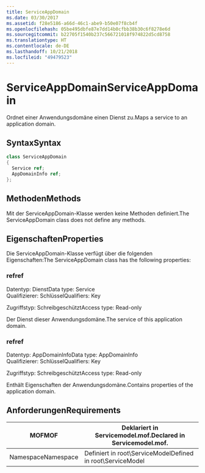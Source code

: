 ```yaml
---
title: ServiceAppDomain
ms.date: 03/30/2017
ms.assetid: f28e5186-a66d-46c1-abe9-b50e07f8cb4f
ms.openlocfilehash: 05be495dbfe87e7dd14b0cfbb38b30c6f8278e6d
ms.sourcegitcommit: b22705f1540b237c566721018f974822d5cd8758
ms.translationtype: HT
ms.contentlocale: de-DE
ms.lasthandoff: 10/21/2018
ms.locfileid: "49479523"
---
```

# <a name="serviceappdomain"></a><span data-ttu-id="1cd1e-102">ServiceAppDomain</span><span class="sxs-lookup"><span data-stu-id="1cd1e-102">ServiceAppDomain</span></span>
<span data-ttu-id="1cd1e-103">Ordnet einer Anwendungsdomäne einen Dienst zu.</span><span class="sxs-lookup"><span data-stu-id="1cd1e-103">Maps a service to an application domain.</span></span>  
  
## <a name="syntax"></a><span data-ttu-id="1cd1e-104">Syntax</span><span class="sxs-lookup"><span data-stu-id="1cd1e-104">Syntax</span></span>  
  
```csharp
class ServiceAppDomain  
{  
  Service ref;  
  AppDomainInfo ref;  
};  
```  
  
## <a name="methods"></a><span data-ttu-id="1cd1e-105">Methoden</span><span class="sxs-lookup"><span data-stu-id="1cd1e-105">Methods</span></span>  
 <span data-ttu-id="1cd1e-106">Mit der ServiceAppDomain-Klasse werden keine Methoden definiert.</span><span class="sxs-lookup"><span data-stu-id="1cd1e-106">The ServiceAppDomain class does not define any methods.</span></span>  
  
## <a name="properties"></a><span data-ttu-id="1cd1e-107">Eigenschaften</span><span class="sxs-lookup"><span data-stu-id="1cd1e-107">Properties</span></span>  
 <span data-ttu-id="1cd1e-108">Die ServiceAppDomain-Klasse verfügt über die folgenden Eigenschaften:</span><span class="sxs-lookup"><span data-stu-id="1cd1e-108">The ServiceAppDomain class has the following properties:</span></span>  
  
### <a name="ref"></a><span data-ttu-id="1cd1e-109">ref</span><span class="sxs-lookup"><span data-stu-id="1cd1e-109">ref</span></span>  
 <span data-ttu-id="1cd1e-110">Datentyp: Dienst</span><span class="sxs-lookup"><span data-stu-id="1cd1e-110">Data type: Service</span></span>  
<span data-ttu-id="1cd1e-111">Qualifizierer: Schlüssel</span><span class="sxs-lookup"><span data-stu-id="1cd1e-111">Qualifiers: Key</span></span>  
  
 <span data-ttu-id="1cd1e-112">Zugriffstyp: Schreibgeschützt</span><span class="sxs-lookup"><span data-stu-id="1cd1e-112">Access type: Read-only</span></span>  
  
 <span data-ttu-id="1cd1e-113">Der Dienst dieser Anwendungsdomäne.</span><span class="sxs-lookup"><span data-stu-id="1cd1e-113">The service of this application domain.</span></span>  
  
### <a name="ref"></a><span data-ttu-id="1cd1e-114">ref</span><span class="sxs-lookup"><span data-stu-id="1cd1e-114">ref</span></span>  
 <span data-ttu-id="1cd1e-115">Datentyp: AppDomainInfo</span><span class="sxs-lookup"><span data-stu-id="1cd1e-115">Data type: AppDomainInfo</span></span>  
<span data-ttu-id="1cd1e-116">Qualifizierer: Schlüssel</span><span class="sxs-lookup"><span data-stu-id="1cd1e-116">Qualifiers: Key</span></span>  
  
 <span data-ttu-id="1cd1e-117">Zugriffstyp: Schreibgeschützt</span><span class="sxs-lookup"><span data-stu-id="1cd1e-117">Access type: Read-only</span></span>  
  
 <span data-ttu-id="1cd1e-118">Enthält Eigenschaften der Anwendungsdomäne.</span><span class="sxs-lookup"><span data-stu-id="1cd1e-118">Contains properties of the application domain.</span></span>  
  
## <a name="requirements"></a><span data-ttu-id="1cd1e-119">Anforderungen</span><span class="sxs-lookup"><span data-stu-id="1cd1e-119">Requirements</span></span>  
  
|<span data-ttu-id="1cd1e-120">MOF</span><span class="sxs-lookup"><span data-stu-id="1cd1e-120">MOF</span></span>|<span data-ttu-id="1cd1e-121">Deklariert in Servicemodel.mof.</span><span class="sxs-lookup"><span data-stu-id="1cd1e-121">Declared in Servicemodel.mof.</span></span>|  
|---------|-----------------------------------|  
|<span data-ttu-id="1cd1e-122">Namespace</span><span class="sxs-lookup"><span data-stu-id="1cd1e-122">Namespace</span></span>|<span data-ttu-id="1cd1e-123">Definiert in root\ServiceModel</span><span class="sxs-lookup"><span data-stu-id="1cd1e-123">Defined in root\ServiceModel</span></span>|
